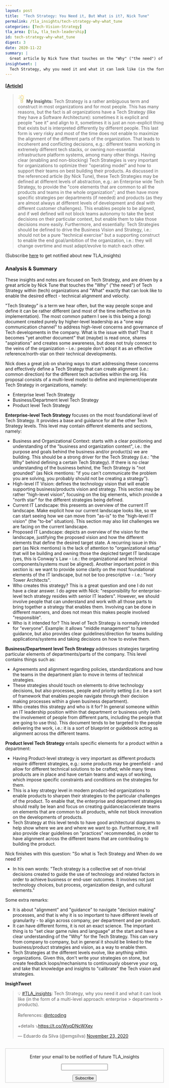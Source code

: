```yaml
---
layout: post
title:  "Tech Strategy: You Need it, But What is it?, Nick Tune"
permalink: /tla_insights/tech-strategy-why-what_tune
categories: [Tech-Vision-Strategy]
tla_area: [tla, tla_tech-leadership]
id: tech-strategy-why-what_tune
digest: 3
date: 2020-11-22
summary: | 
  Great article by Nick Tune that touches on the "Why" ("the need") of Tech Strategy within (tech) organizations and "What" exactly that can look like to enable the desired effect - technical alignment and velocity.
insightweet: |
  Tech Strategy, why you need it and what it can look like (in the form of a multi-level approach: enterprise > departments > products).
---
```


#### [[Article](https://medium.com/nick-tune-tech-strategy-blog/tech-strategy-you-need-it-but-what-is-it-af292421e422)]

> ![light](/assets/light-bulb.png) **My Insights:** Tech Strategy is a rather ambiguous term and construct in most organizations and for most people. This has many reasons, but the fact is all organizations have a Tech Strategy (like they have a Software Architecture): sometimes it is explicit and people "see it" and align to it, sometimes it is just an non-explicit thing that exists but is interpreted differently by different people. This last form is very risky and most of the time does not enable to maximize the alignment of the different parts of the organization. That leads to incoherent and conflicting decisions, e.g.: different teams working in extremely different tech stacks, or owning non-essential infrastructure platform systems, among many other things. Having clear (enabling and non-blocking) Tech Strategies is very important for organizations to optimize their "operating model" and how to support their teams on best building their products. As discussed in the referenced article (by Nick Tune), these Tech Strategies may be defined at different levels of abstraction, e.g.: an Enterprise wide Tech Strategy, to provide the "core elements that are common to all the products and teams in the whole organization"; and then have more specific strategies per departments (if needed) and products (as they are almost always at different levels of development and deal with different customer challenges). This enables people to be aligned, and if well defined will not block teams autonomy to take the best decisions on their particular context, but enable them to take those decisions more easily. Furthermore, and essentially: Tech Strategies should be defined to drive the Business Vision and Strategy, i.e.: should not be a pure "technical exercise" but a supporting construct to enable the end goal/ambition of the organization, i.e.: they will change overtime and must adapt/evolve to match each other.

(Subscribe <a href="https://tinyletter.com/tla_insights" target="_blank">here</a> to get notified about new TLA_insights)

### Analysis & Summary

These insights and notes are focused on Tech Strategy, and are driven by a great article by Nick Tune that touches the "Why" ("the need") of Tech Strategy within (tech) organizations and "What" exactly that can look like to enable the desired effect - technical alignment and velocity.

"Tech Strategy" is a term we hear often, but the way people scope and define it can be rather different (and most of the time ineffective on its implementation). The most common pattern I see is this being a (long) document created purely by higher-level leadership as a "one way communication channel" to address high-level concerns and governance of Tech developments in the company. What is the issue with that? That it becomes "yet another document" that (maybe) is read once, shares "aspirations" and creates some awareness, but does not truly connect to the veins of the organization - i.e.: people don't adopt it as an effective reference/north-star on their technical developments.

Nick does a great job on sharing ways to start addressing these concerns and effectively define a Tech Strategy that can create alignment (i.e.: common direction) for the different tech activities within the org. His proposal consists of a multi-level model to define and implement/operate Tech Strategy in organizations, namely:

- Enterprise level Tech Strategy
- Business/Department level Tech Strategy
- Product level Tech Strategy

**Enterprise-level Tech Strategy** focuses on the most foundational level of Tech Strategy. It provides a base and guidance for all the other Tech Strategy levels. This level may contain different elements and sections, namely:

- Business and Organizational Context: starts with a clear positioning and understanding of the "business and organization context", i.e.: the purpose and goals behind the business and/or product(s) we are building. This should be a strong driver for the Tech Strategy (i.e.: "the Why" behind defining a certain Tech Strategy). If there is no clear understanding of the business behind, the Tech Strategy is "not grounded" (as Nick mentions: "if you can't communicate the problem you are solving, you probably should not be creating a strategy").
- High-level IT Vision: defines the technology vision that will enable supporting business/products vision and strategy. This section may be rather "high-level vision", focusing on the big elements, which provide a "north star" for the different strategies being defined.
- Current IT Landscape: this presents an overview of the current IT landscape. Make explicit how our current landscape looks like, so we can start seeing how we can move from "as-is" to the "high-level IT vision" (the "to-be" situation). This section may also list challenges we are facing on the current landscape.
- Proposed IT Landscape: depicts an overview of the vision for the landscape, justifying the proposed vision and how the different elements that define the desired target state. A recurring issue in this part (as Nick mentions) is the lack of attention to "organizational setup" that will be building and owning those the depicted target IT landscape (yes, this is Conway's Law - i.e.: the organizational and technical components/systems must be aligned). Another important point in this section is: we want to provide some clarity on the most foundational elements of the IT landscape, but not be too prescriptive - i.e.: "Ivory Tower Architects".
- Who creates this strategy? This is a great question and one I do not have a clear answer. I do agree with Nick: "responsibility for enterprise-level tech strategy resides with senior IT leaders". However, we should involve people that can understand and work with all those parts to bring together a strategy that enables them. Involving can be done in different manners, and does not mean this makes people involved "responsible".
- Who is it intended for? This level of Tech Strategy is normally intended for "everyone". Example: it allows "middle management" to have guidance, but also provides clear guidelines/direction for teams building applications/systems and taking decisions on how to evolve them.

**Business/Department level Tech Strategy** addresses strategies targeting particular elements of departments/parts of the company. This level contains things such as:

- Agreements and alignment regarding policies, standardizations and how the teams in the department plan to move in terms of technical strategies.
- These strategies should touch on elements to drive technology decisions, but also processes, people and priority setting (i.e.: be a sort of framework that enables people navigate through their decision making processes within a given business department).
- Who creates this strategy and who is it for? In general someone within an IT leadership position within that department or business unity (with the involvement of people from different parts, including the people that are going to use this). This document tends to be targeted to the people delivering the work, i.e.: it is a sort of blueprint or guidebook acting as alignment across the different teams.

**Product level Tech Strategy** entails specific elements for a product within a department:

- Having Product-level strategy is very important as different products require different strategies, e.g.: some products may be greenfield - and allow for different technical solutions to be crafted; while many times products are in place and have certain teams and ways of working, which impose specific constraints and conditions on the strategies for them.
- This is a key strategy level in modern product-led organizations to enable products to sharpen their strategies to the particular challenges of the product. To enable that, the enterprise and department strategies should really be lean and focus on creating guidance/accelerate teams on elements that are common to all products, while not block innovation on the developments of products.
- Tech Strategy at this level tends to have good architectural diagrams to help show where we are and where we want to go. Furthermore, it will also provide clear guidelines on "practices" recommended, in order to have alignment across the different teams that are contributing to building the product.

Nick finishes with this question: "So what is Tech Strategy and When do we need it?

- In his own words: "Tech strategy is a collective set of non-trivial decisions created to guide the use of technology and related factors in order to achieve business or end-user outcomes. It involves not just technology choices, but process, organization design, and cultural elements."

Some extra remarks:

- It is about "alignment" and "guidance" to navigate "decision making" processes, and that is why it is so important to have different levels of granularity - to align across company, per department and per product.
- It can have different forms, it is not an exact science. The important thing is to "set clear game rules and language" at the start and have a clear understanding of the "Why" for the Tech Strategy. This can vary from company to company, but in general it should be linked to the business/product strategies and vision, as a way to enable them.
- Tech Strategies at the different levels evolve, like anything within organizations. Given this, don't write your strategies on stone, but create feedback loops/mechanisms to continuously observe your org, and take that knowledge and insights to "calibrate" the Tech vision and strategies.

**InsighTweet**

<blockquote class="twitter-tweet"><p lang="en" dir="ltr">💡 <a href="https://twitter.com/hashtag/TLA_insights?src=hash&amp;ref_src=twsrc%5Etfw">#TLA_insights</a>: Tech Strategy, why you need it and what it can look like (in the form of a multi-level approach: enterprise &gt; departments &gt; products).<br><br>References: <a href="https://twitter.com/ntcoding?ref_src=twsrc%5Etfw">@ntcoding</a><br><br>+details ⤵️<a href="https://t.co/WyqDNcWXey">https://t.co/WyqDNcWXey</a></p>&mdash; Eduardo da Silva (@emgsilva) <a href="https://twitter.com/emgsilva/status/1330987553684680704?ref_src=twsrc%5Etfw">November 23, 2020</a></blockquote> <script async src="https://platform.twitter.com/widgets.js" charset="utf-8"></script>

<br>

<form style="border:1px solid #ccc;padding:3px;text-align:center;" action="https://tinyletter.com/tla_insights"
  method="post" target="popupwindow"
  onsubmit="window.open('https://tinyletter.com/tla_insights', 'popupwindow', 'scrollbars=yes,width=800,height=600');return true">
  <p><label for="tlemail">Enter your email to be notified of future TLA_insights</label></p>
  <p><input type="text" style="width:140px" name="email" id="tlemail" /></p><input type="hidden" value="1"
    name="embed" /><input type="submit" value="Subscribe" />
</form>
